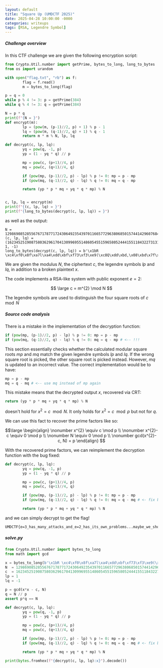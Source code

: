 ```yaml
---
layout: default
title: "Square Up (UMDCTF 2025)"
date: 2025-04-28 10:00:00 -0000
categories: writeups
tags: [RSA, Legendre Symbol]
---
```


##### Challenge overview

In this CTF challenge we are given the following encryption script:

```python
from Crypto.Util.number import getPrime, bytes_to_long, long_to_bytes
from os import urandom

with open("flag.txt", "rb") as f:
        flag = f.read()
        m = bytes_to_long(flag)

p = q = 0
while p % 4 != 3: p = getPrime(384)
while q % 4 != 3: q = getPrime(384)

N = p * q
print(f"{N = }")
def encrypt(m):
        lp = (pow(m, (p-1)//2, p) + 1) % p - 1
        lq = (pow(m, (q-1)//2, q) + 1) % q - 1
        return m * m % N, lp, lq

def decrypt(c, lp, lq):
        yq = pow(q, -1, p)
        yp = (1 - yq * q) // p

        mp = pow(c, (p+1)//4, p)
        mq = pow(c, (q+1)//4, q)

        if (pow(mp, (p-1)//2, p) - lp) % p != 0: mp = p - mp
        if (pow(mq, (q-1)//2, q) - lq) % q != 0: mq = q - mp

        return (yp * p * mq + yq * q * mp) % N


c, lp, lq = encrypt(m)
print(f"{(c, lp, lq) = }")
print(f"{long_to_bytes(decrypt(c, lp, lq)) = }")   
```

as well as the output:

```
N = 1298690852855676717877172430649235439701166577296380685015744142960768447038281361897617173145966407353660262643273693068083328108519398663073368426744653753236312330497119252304579628565448615356293308415969827357877088267274695333
(c, lp, lq) = (162345251908758036296170413099695514860545515965805244415511843227313118622229046299657295062100889503276740904118647336251473821440423216697485906153356736210597508871299190718706584361947325513349221296586217139380060755033205077, 1, -1)
long_to_bytes(decrypt(c, lp, lq)) = b'\x1bR \xc4\xf0\x8f\xa7l\xa4\xdd\xbf\xf73\xf3\xe9(\xc8Q\xdd\xbd,\x08\xbd\x7f\xafm\x9b\xbf\xa0\xbe\xd4)t\xd4e\xc0,J\xb8H\x93i\xea\xbcy\x9a7AA\xeb]q\xae\x00\xebJ(Y\x8a\xa4B\xdc\t(\x8b\xcef&@b\x91\x06Y~\x88m\xaf\x9bl\\\x12\xf2\x9f\xe1\x1f\x18q\x16\xd8\xb4\x9f$\x88%8\x0f'
```

We are given the modulus $N$, the ciphertext $c$, the legendre symbols $lp$ and $lq$, in addition to a broken plaintext $x$.

The code implements a RSA-like system with public exponent $e=2$:

$$
\large c = m^{2} \mod N
$$

The legendre symbols are used to distinguish the four square roots of $c \mod N$ 

##### Source code analysis

There is a mistake in the implementation of the decryption function:

```python
if (pow(mp, (p-1)//2, p) - lp) % p != 0: mp = p - mp
if (pow(mq, (q-1)//2, q) - lq) % q != 0: mq = q - mp # <-- !!!
```

This section essentially checks whether the calculated modular square roots $mp$ and $mq$ match the given legendre symbols $lp$ and $lq$. If the wrong square root is picked, the other square root is picked instead. However, $mq$ is updated to an incorrect value. 
The correct implementation would be to have:

```python
mp = p - mp
mq = q - mq # <-- use mq instead of mp again
```

This mistake means that the decrypted output $x$, recovered via CRT:

```python
return (yp * p * mq + yq * q * mp) % N
```

doesn't hold for $x^{2} = c \mod N$. It only holds for $x^{2}=c \mod p$ but not for $q$.

We can use this fact to recover the prime factors like so:

$$\large
\begin{align}
\nonumber x^{2} \equiv c \mod p \\
\nonumber x^{2}- c \equiv 0 \mod p \\
\nonumber N \equiv 0 \mod p \\
\nonumber gcd(x^{2}-c, N) = p
\end{align}
$$

With the recovered prime factors, we can reimplement the decryption function with the bug fixed:

```python
def decrypt(c, lp, lq):
        yq = pow(q, -1, p)
        yp = (1 - yq * q) // p

        mp = pow(c, (p+1)//4, p)
        mq = pow(c, (q+1)//4, q)

        if (pow(mp, (p-1)//2, p) - lp) % p != 0: mp = p - mp
        if (pow(mq, (q-1)//2, q) - lq) % q != 0: mq = q - mq # <- fix bug

        return (yp * p * mq + yq * q * mp) % N
```

and we can simply decrypt to get the flag!

```
UMDCTF{e=3_has_many_attacks_and_e=2_has_its_own_problems...maybe_we_should_try_e=1_next?}
```

##### solve.py

```python
from Crypto.Util.number import bytes_to_long
from math import gcd

x = bytes_to_long(b'\x1bR \xc4\xf0\x8f\xa7l\xa4\xdd\xbf\xf73\xf3\xe9(\xc8Q\xdd\xbd,\x08\xbd\x7f\xafm\x9b\xbf\xa0\xbe\xd4)t\xd4e\xc0,J\xb8H\x93i\xea\xbcy\x9a7AA\xeb]q\xae\x00\xebJ(Y\x8a\xa4B\xdc\t(\x8b\xcef&@b\x91\x06Y~\x88m\xaf\x9bl\\\x12\xf2\x9f\xe1\x1f\x18q\x16\xd8\xb4\x9f$\x88%8\x0f')
N  = 1298690852855676717877172430649235439701166577296380685015744142960768447038281361897617173145966407353660262643273693068083328108519398663073368426744653753236312330497119252304579628565448615356293308415969827357877088267274695333
c  = 162345251908758036296170413099695514860545515965805244415511843227313118622229046299657295062100889503276740904118647336251473821440423216697485906153356736210597508871299190718706584361947325513349221296586217139380060755033205077
lp = 1
lq = -1

p = gcd(x*x - c, N)
q = N // p
assert p*q == N

def decrypt(c, lp, lq):
        yq = pow(q, -1, p)
        yp = (1 - yq * q) // p

        mp = pow(c, (p+1)//4, p)
        mq = pow(c, (q+1)//4, q)

        if (pow(mp, (p-1)//2, p) - lp) % p != 0: mp = p - mp
        if (pow(mq, (q-1)//2, q) - lq) % q != 0: mq = q - mq # <- fix bug

        return (yp * p * mq + yq * q * mp) % N

print(bytes.fromhex(f"{decrypt(c, lp, lq):x}").decode())
```
